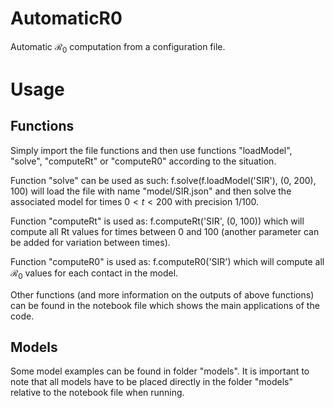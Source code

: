 # AutomaticR0
Automatic $\mathcal{R}_0$ computation from a configuration file.

# Usage
## Functions
Simply import the file functions and then use functions "loadModel", "solve", "computeRt" or "computeR0" according to the situation.

Function "solve" can be used as such: f.solve(f.loadModel('SIR'), (0, 200), 100) will load the file with name "model/SIR.json" and then solve the associated model for times $0 < t < 200$ with precision $1/100$.

Function "computeRt" is used as: f.computeRt('SIR', (0, 100)) which will compute all Rt values for times between $0$ and $100$ (another parameter can be added for variation between times).

Function "computeR0" is used as: f.computeR0('SIR') which will compute all $\mathcal{R}_0$ values for each contact in the model.

Other functions (and more information on the outputs of above functions) can be found in the notebook file which shows the main applications of the code.

## Models
Some model examples can be found in folder "models". It is important to note that all models have to be placed directly in the folder "models" relative to the notebook file when running.
